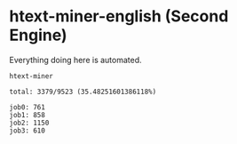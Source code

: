 # htext-miner-english (Second Engine)

Everything doing here is automated.

```
htext-miner

total: 3379/9523 (35.48251601386118%)

job0: 761
job1: 858
job2: 1150
job3: 610
```